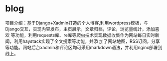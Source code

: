 # blog
项目介绍：基于Django+Xadmin打造的个人博客,利用wordpress模板，与Django交互，实现内容发布，主页展示，文章归档，评论，浏览量统计，添加喜欢 等功能，利用requests库、re库等爬虫技术实现数据收集作为网站每日实时新闻，利用haystack实现了全文搜索等功能，并添 加了网站地图，RSS订阅，分享等功能。网站后台xadmin和评论区均可采用markdown语法，并利用nginx部署到线上。
